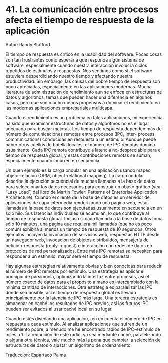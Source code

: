# 41. La comunicación entre procesos afecta el tiempo de respuesta de la aplicación

Autor: Randy Stafford

El tiempo de respuesta es crítico en la usabilidad del software. Pocas cosas son tan frustrantes como esperar a que responda algún sistema de software, especialmente cuando nuestra interacción involucra ciclos repetidos de estímulos y respuestas. Nos sentimos como si el software estuviera desperdiciando nuestro tiempo y afectando nuestra productividad. Sin embargo, las causas del pobre tiempo de respuesta son poco apreciadas, especialmente en las aplicaciones modernas. Mucha literatura de administración de rendimiento aún se enfoca en estructuras de datos y algoritmos, temas que pueden hacer una diferencia en algunos casos, pero que son mucho menos propensos a dominar el rendimiento en las modernas aplicaciones empresariales multicapa.

Cuando el rendimiento es un problema en tales aplicaciones, mi experiencia ha sido que examinar estructuras de datos y algoritmos no es el lugar adecuado para buscar mejoras. Los tiempo de respuesta dependen más del número de comunicaciones remotas entre procesos (IPC, inter- process communications) conducidas en respuesta a un estímulo. Aunque puede haber otros cuellos de botella locales, el número de IPC remotas domina usualmente. Cada IPC remota contribuye a latencia no-despreciable para el tiempo de respuesta global, y estas contribuciones remotas se suman, especialmente cuando incurren en secuencia.

Un buen ejemplo es la carga ondular en una aplicación usando mapeo objeto-relación (ORM, object-relational mapping). La carga ondular describe la ejecución secuencial de muchas llamadas a la base de datos para seleccionar los datos necesarios para construir un objeto gráfico (vea: “Lazy Load”, del libro de Martin Fowler: Patterns of Enterprise Application Architecture). Cuando el cliente de la base de datos es un servidor de aplicaciones de capa intermedia renderizando una página web, estas llamadas a la base de datos son ejecutadas usualmente en secuencia en un solo hilo. Sus latencias individuales se acumulan, lo que contribuye al tiempo de respuesta global. Incluso si cada llamada a la base de datos toma sólo 10 minutos, una página que requiera mil llamadas (que no es poco común) exhibirá al menos un tiempo de respuesta de 10 segundos. Otros ejemplos incluyen la invocación de servicios web, respuestas HTTP desde un navegador web, invocación de objetos distribuidos, mensajería de petición-respuesta (reply-request) e interacción con redes de datos en protocolos de red personalizados. Entre más IPC remotas se necesiten para responder a un estímulo, mayor será el tiempo de respuesta.

Hay algunas estrategias relativamente obvias y bien conocidas para reducir el número de IPC remotas por estímulo. Una estrategia es aplicar el principio de parsimonia, optimizando la interfaz entre procesos, así el número exacto de datos para el propósito a mano es intercambiado con la mínima cantidad de interacciones. Otra estrategia es paralelizar las IPC donde sea posible, así el tiempo de respuesta global es llevado principalmente por la latencia de IPC más larga. Una tercera estrategia es almacenar en caché los resultados de IPC previos, así los futuros IPC pueden ser evitados al usar caché local en su lugar.

Cuando estés diseñando una aplicación, ten en cuenta el número de IPC en respuesta a cada estímulo. Al analizar aplicaciones que sufren de un rendimiento pobre, a menudo me he encontrado radios de IPC-estímulo de miles a 1. La reducción de este radio, ya sea mediante caché, paralelizando o alguna otra técnica, vale mucho más la pena que cambiar la selección de estructuras de datos o ajustar un algoritmo de ordenamiento.

Traducción: Espartaco Palma
